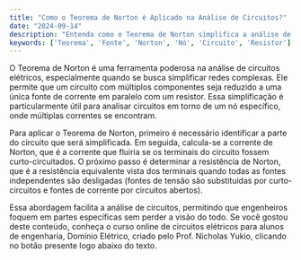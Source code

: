 ```yaml
---
title: "Como o Teorema de Norton é Aplicado na Análise de Circuitos?"
date: "2024-09-14"
description: "Entenda como o Teorema de Norton simplifica a análise de circuitos elétricos, transformando redes complexas em modelos mais simples."
keywords: ['Teorema', 'Fonte', 'Norton', 'Nó', 'Circuito', 'Resistor']
---
```


O Teorema de Norton é uma ferramenta poderosa na análise de circuitos elétricos, especialmente quando se busca simplificar redes complexas. Ele permite que um circuito com múltiplos componentes seja reduzido a uma única fonte de corrente em paralelo com um resistor. Essa simplificação é particularmente útil para analisar circuitos em torno de um nó específico, onde múltiplas correntes se encontram.

Para aplicar o Teorema de Norton, primeiro é necessário identificar a parte do circuito que será simplificada. Em seguida, calcula-se a corrente de Norton, que é a corrente que fluiria se os terminais do circuito fossem curto-circuitados. O próximo passo é determinar a resistência de Norton, que é a resistência equivalente vista dos terminais quando todas as fontes independentes são desligadas (fontes de tensão são substituídas por curto-circuitos e fontes de corrente por circuitos abertos).

Essa abordagem facilita a análise de circuitos, permitindo que engenheiros foquem em partes específicas sem perder a visão do todo. Se você gostou deste conteúdo, conheça o curso online de circuitos elétricos para alunos de engenharia, Domínio Elétrico, criado pelo Prof. Nicholas Yukio, clicando no botão presente logo abaixo do texto.